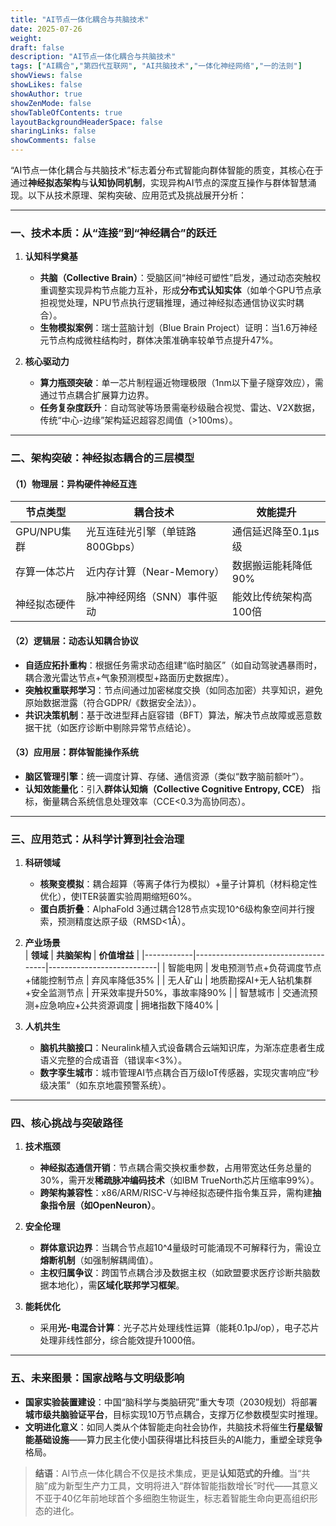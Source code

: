 ```yaml
---
title: "AI节点一体化耦合与共脑技术"
date: 2025-07-26
weight: 
draft: false
description: "AI节点一体化耦合与共脑技术"
tags: ["AI耦合","第四代互联网", "AI共脑技术","一体化神经网络","一的法则"]
showViews: false
showLikes: false
showAuthor: true
showZenMode: false
showTableOfContents: true
layoutBackgroundHeaderSpace: false
sharingLinks: false
showComments: false
---
```



“AI节点一体化耦合与共脑技术”标志着分布式智能向群体智能的质变，其核心在于通过**神经拟态架构**与**认知协同机制**，实现异构AI节点的深度互操作与群体智慧涌现。以下从技术原理、架构突破、应用范式及挑战展开分析：

---

### 一、**技术本质：从“连接”到“神经耦合”的跃迁**
1. **认知科学奠基**  
   - **共脑（Collective Brain）**：受脑区间“神经可塑性”启发，通过动态突触权重调整实现异构节点能力互补，形成**分布式认知实体**（如单个GPU节点承担视觉处理，NPU节点执行逻辑推理，通过神经拟态通信协议实时耦合）。  
   - **生物模拟案例**：瑞士蓝脑计划（Blue Brain Project）证明：当1.6万神经元节点构成微柱结构时，群体决策准确率较单节点提升47%。

2. **核心驱动力**  
   - **算力瓶颈突破**：单一芯片制程逼近物理极限（1nm以下量子隧穿效应），需通过节点耦合扩展算力边界。  
   - **任务复杂度跃升**：自动驾驶等场景需毫秒级融合视觉、雷达、V2X数据，传统“中心-边缘”架构延迟超容忍阈值（>100ms）。

---

### 二、**架构突破：神经拟态耦合的三层模型**
#### **（1）物理层：异构硬件神经互连**  
| **节点类型**       | **耦合技术**                  | **效能提升**                 |
|--------------------|-----------------------------|----------------------------|
| GPU/NPU集群        | 光互连硅光引擎（单链路800Gbps） | 通信延迟降至0.1μs级         |
| 存算一体芯片       | 近内存计算（Near-Memory）     | 数据搬运能耗降低90%         |
| 神经拟态硬件       | 脉冲神经网络（SNN）事件驱动   | 能效比传统架构高100倍       |

#### **（2）逻辑层：动态认知耦合协议**  
- **自适应拓扑重构**：根据任务需求动态组建“临时脑区”（如自动驾驶遇暴雨时，耦合激光雷达节点+气象预测模型+路面历史数据库）。  
- **突触权重联邦学习**：节点间通过加密梯度交换（如同态加密）共享知识，避免原始数据泄露（符合GDPR/《数据安全法》）。  
- **共识决策机制**：基于改进型拜占庭容错（BFT）算法，解决节点故障或恶意数据干扰（如医疗诊断中剔除异常节点结论）。

#### **（3）应用层：群体智能操作系统**  
- **脑区管理引擎**：统一调度计算、存储、通信资源（类似“数字脑前额叶”）。  
- **认知效能量化**：引入**群体认知熵（Collective Cognitive Entropy, CCE）** 指标，衡量耦合系统信息处理效率（CCE<0.3为高协同态）。

---

### 三、**应用范式：从科学计算到社会治理**
1. **科研领域**  
   - **核聚变模拟**：耦合超算（等离子体行为模拟）+量子计算机（材料稳定性优化），使ITER装置实验周期缩短60%。  
   - **蛋白质折叠**：AlphaFold 3通过耦合128节点实现10^6级构象空间并行搜索，预测精度达原子级（RMSD<1Å）。

2. **产业场景**  
   | **领域**   | **共脑架构**                          | **价值增益**                |
   |------------|-------------------------------------|---------------------------|
   | 智能电网   | 发电预测节点+负荷调度节点+储能控制节点 | 弃风率降低35%              |
   | 无人矿山   | 地质勘探AI+无人钻机集群+安全监测节点  | 开采效率提升50%，事故率降90% |
   | 智慧城市   | 交通流预测+应急响应+公共资源调度      | 拥堵指数下降40%             |

3. **人机共生**  
   - **脑机共脑接口**：Neuralink植入式设备耦合云端知识库，为渐冻症患者生成语义完整的合成语音（错误率<3%）。  
   - **数字孪生城市**：城市管理AI节点耦合百万级IoT传感器，实现灾害响应“秒级决策”（如东京地震预警系统）。

---

### 四、**核心挑战与突破路径**
1. **技术瓶颈**  
   - **神经拟态通信开销**：节点耦合需交换权重参数，占用带宽达任务总量的30%，需开发**稀疏脉冲编码技术**（如IBM TrueNorth芯片压缩率99%）。  
   - **跨架构兼容性**：x86/ARM/RISC-V与神经拟态硬件指令集互异，需构建**抽象指令层（如OpenNeuron）**。

2. **安全伦理**  
   - **群体意识边界**：当耦合节点超10^4量级时可能涌现不可解释行为，需设立**熔断机制**（如强制解耦阈值）。  
   - **主权归属争议**：跨国节点耦合涉及数据主权（如欧盟要求医疗诊断共脑数据本地化），需**区域化联邦学习框架**。

3. **能耗优化**  
   - 采用**光-电混合计算**：光子芯片处理线性运算（能耗0.1pJ/op），电子芯片处理非线性部分，综合能效提升1000倍。

---

### 五、**未来图景：国家战略与文明级影响**
- **国家实验装置建设**：中国“脑科学与类脑研究”重大专项（2030规划）将部署**城市级共脑验证平台**，目标实现10万节点耦合，支撑万亿参数模型实时推理。  
- **文明进化意义**：如同人类从个体智能走向社会协作，共脑技术将催生**行星级智能基础设施**——算力民主化使小国获得堪比科技巨头的AI能力，重塑全球竞争格局。  

> **结语**：AI节点一体化耦合不仅是技术集成，更是**认知范式的升维**。当“共脑”成为新型生产力工具，文明将进入“群体智能指数增长”时代——其意义不亚于40亿年前地球首个多细胞生物诞生，标志着智能生命向更高组织形态的进化。
